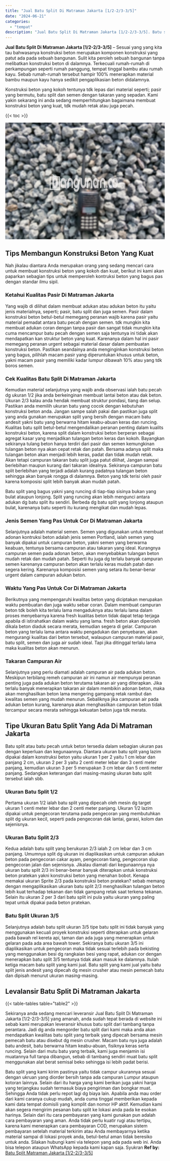 ```yaml
---
title: "Jual Batu Split Di Matraman Jakarta [1/2-2/3-3/5]"
date: "2024-06-21"
categories: 
  - "tempat"
description: "Jual Batu Split Di Matraman Jakarta [1/2-2/3-3/5]. Batu split yang kami kirim pastinya yaitu tidak campur ukurannya sesuai dengan ukruan yang diorder bersih..."
---
```


**Jual Batu Split Di Matraman Jakarta \[1/2-2/3-3/5\]** – Sesuai yang yang kita tau bahwasanya konstruksi beton merupakan komponen konstruksi yang patut ada pada sebuah bangunan. Sulit kita peroleh sebuah bangunan tanpa melibatkan konstruksi beton di dalamnya. Terkecuali rumah-rumah di perkampungan seperti rumah panggung, tempat tinggal bambu atau rumah kayu. Sebab rumah-rumah tersebut hampir 100% menerapkan material bambu maupun kayu hanya sedikit pengaplikasian beton didalamnya.

Konstruksi beton yang kokoh tentunya tdk lepas dari material seperti; pasir yang bermutu, batu split dan semen dengan takaran yang sepadan. Kami yakin sekarang ini anda sedang memperhitungkan bagaimana membuat konstruksi beton yang kuat, tdk mudah retak atau juga pecah.

{{< toc >}}

![Jual Batu Split Di Matraman Jakarta [1/2-2/3-3/5]](/images/jual-batu-split-24.png)

## Tips Membangun Konstruksi Beton Yang Kuat

Nah jikalau diantara Anda merupakan orang yang sedang mencari cara untuk membuat konstruksi beton yang kokoh dan kuat, berikut ini kami akan paparkan sebagian tips untuk memperoleh kontruksi beton yang bagus pas dengan standar ilmu sipil.

### Ketahui Kualitas Pasir Di Matraman Jakarta

Yang wajib di dilihat dalam membuat adukan atau adukan beton itu yaitu jenis materialnya, seperti; pasir, batu split dan juga semen. Pasir dalam konstruksi beton betul-betul memegang peranan wajib karena pasir yaitu material pemadat antara batu pecah dengan semen. tdk mungkin kita membuat adukan coran dengan tanpa pasir dan sangat tidak mungkin kita cuma mencampur batu pecah dengan semen saja tentunya ini tidak akan mendapatkan kan struktur beton yang kuat. Karenanya dalam hal ini pasir memegang peranan urgent sebagai material dasar dalam pembuatan konstruksi beton. Pastikan seandainya anda menginginkan konstruksi beton yang bagus, pilihlah macam pasir yang diperuntukan khusus untuk beton, yakni macam pasir yang memiliki kadar lumpur dibawah 10% atau yang tdk boros semen.

### Cek Kualitas Batu Split Di Matraman Jakarta

Kemudian material selanjutnya yang wajib anda observasi ialah batu pecah dg ukuran 1/2 jika anda berkeinginan membuat lantai beton atau dak beton. Ukuran 2/3 kalau anda hendak membuat struktur pondasi, tiang dan selup. Pastikan anda memilih ukuran batu yang cocok dengan kebutuhan konstruksi beton anda. Jangan sampe salah pakai dan pastikan juga split yang anda gunakan merupakan split yang bersih dengan macam batu andesit yakni batu yang berwarna hitam keabu-abuan keras dan runcing. Kualitas batu split betul-betul mengendalikan peranan penting dalam kualits konstruksi beton, karena split dalam konstruksi beton berperan sebagai agregat kasar yang menjadikan tulangan beton keras dan kokoh. Bayangkan sekiranya tulang beton hanya terdiri dari pasir dan semen kemungkinan tulangan beton nya akan cepat retak dan patah. Bersama adanya split maka tulangan beton akan menjadi lebih keras, padat dan tidak mudah retak. Akan tetapi campuran takaran batu split juga patut dilihat, Jangan sampai berlebihan maupun kurang dari takaran idealnya. Sekiranya campuran batu split berlebihan yang terjadi adalah kurang padatnya tulangan beton sehingga akan banyak rongga di dalamnya. Beton yang tdk terisi oleh pasir karena komposisi split lebih banyak akan mudah patah.

Batu split yang bagus yakni yang runcing di tiap-tiap sisinya bukan yang bulat ataupun lonjong. Split yang runcing akan lebih mengunci antara adukan dg batu split itu sendiri. Berbeda dg batu split yang lonjong ataupun bulat, karenanya batu seperti itu kurang mengikat dan mudah lepas.

### Jenis Semen Yang Pas Untuk Cor Di Matraman Jakarta

Selanjutnya adalah material semen. Semen yang digunakan untuk membuat adonan kontruksi beton adalah jenis semen Portland, ialah semen yang banyak dipakai untuk campuran beton, yakni semen yang berwarna keabuan, tentunya bersama campuran atau takaran yang ideal. Kurangnya campuran semen pada adonan beton, akan menyebabkan tulangan beton mudah retak dan mudah patah. Seperti itu juga dg terlalu banyak campuran semen karenanya campuran beton akan terlalu keras mudah patah dan segera kering. Karenanya komposisi semen yang setara itu benar-benar urgent dalam campuran adukan beton.

### Waktu Yang Pas Untuk Cor Di Matraman Jakarta

Berikutnya yang mempengaruhi kwalitas beton yang diciptakan merupakan waktu pembuatan dan juga waktu sebar coran. Dalam membuat campuran beton tdk boleh kita terlalu lama mengaduknya atau terlalu lama dalam proses menyebarnya karena fresh kualitas beton tidak dapat tetap terjaga apabila di istirahatkan dalam waktu yang lama. fresh beton akan diperoleh dikala beton diaduk secara merata, kemudian segera di gelar. Campuran beton yang terlalu lama antara waktu pengadukan dan penyebaran, akan mengurangi kualitas dari beton tersebut, walaupun campuran material pasir, batu split, semen dan juga air sudah ideal. Tapi jika ditinggal terlalu lama maka kualitas beton akan menurun.

### Takaran Campuran Air

Selanjutnya yang perlu diamati adalah campuran air pada adukan beton. Meskipun terbilang remeh campuran air ini namun air mempunyai peranan penting juga pada adukan beton terutama takaran air yang diterapkan. Jika terlalu banyak menerapkan takaran air dalam membikin adonan beton, maka akan menghasilkan beton lama mengering gampang retak rambut dan kwalitas semen yang mudah menurun. Sebaliknya jika campuran air pada adukan beton kurang, karenanya akan menghasilkan campuran beton tidak tercampur secara merata sehingga kekuatan beton juga tdk merata.

## Tipe Ukuran Batu Split Yang Ada Di Matraman Jakarta

Batu split atau batu pecah untuk beton tersedia dalam sebagian ukuran pas dengan keperluan dan kegunaannya. Diantara ukuran batu split yang lazim dipakai dalam konstruksi beton yaitu ukuran 1 per 2 yaitu 1 cm lebar dan panjang 2 cm, ukuran 2 per 3 yaitu 2 centi meter lebar dan 3 centi meter panjang, kemudian ukuran 3 per 5 merupakan 3 cm lebar dan 5 centi meter panjang. Sedangkan keterangan dari masing-masing ukuran batu split tersebut ialah sbb.

### Ukuran Batu Split 1/2

Pertama ukuran 1/2 ialah batu split yang dipecah oleh mesin dg target ukuran 1 centi meter lebar dan 2 centi meter panjang. Ukuran 1/2 lazim dipakai untuk pengecoran terutama pada pengecoran yang membutuhkan split dg ukuran kecil, seperti pada pengecoran dak lantai, garasi, kolom dan sejenisnya.

### Ukuran Batu Split 2/3

Kedua adalah batu split yang berukuran 2/3 ialah 2 cm lebar dan 3 cm panjang. Umumnya split dg ukuran ini diaplikasikan untuk campuran adukan beton pada pengecoran cakar ayam, pengecoran tiang, pengecoran slup pengecoran jalan dan sejenisnya. Jikalau diamati dari kegunaannya nya ukuran batu split 2/3 ini benar-benar banyak diterapkan untuk konstruksi beton pratekan yakni konstruksi beton yang menahan bobot. Kenapa memakai ukuran Sprite 2/3 pada konstruksi beton pratekan? sebab memang dengan mengaplikasikan ukuran batu split 2/3 menghasilkan tulangan beton lebih kuat terhadap tekanan dan tidak gampang retak saat terkena tekanan. Selain itu ukuran 2 per 3 dari batu split ini pula yaitu ukuran yang paling tepat untuk dipakai pada beton pratekan.

### Batu Split Ukuran 3/5

Selanjutnya adalah batu split ukuran 3/5 tipe batu split ini tidak banyak yang menggunakan kecuali proyek konstruksi seperti diterapkan untuk gelaran pada bawah rel kereta api, taman dan ada juga yang menerapkan untuk gelaran pada ada area bawah tower. Sekiranya batu ukuran 3/5 ini diaplikasikan untuk pengecoran maka tidak sesuai terlebih pada bekisting yang menggunakan besi dg rangkaian besi yang rapat, adukan cor dengan menerapkan batu split 3/5 tentunya tidak akan masuk ke dalamnya. Itulah ketiga macam batu split yang kami jual. Batu split yang kami jual yaitu batu split jenis andesit yang dipecah dg mesin crusher atau mesin pemecah batu dan dipisah menurut ukuran masing-masing.

## Levalansir Batu Split Di Matraman Jakarta

{{< table-tables table="table2" >}}

Sekiranya anda sedang mencari leveransir Jual Batu Split Di Matraman Jakarta \[1/2-2/3-3/5\] yang amanah, anda sudah tepat berada di website ini sebab kami merupakan leveransir khusus batu split dari tambang tanpa perantara. Jadi dg anda mengorder batu split dari kami maka anda akan mendapatkan kwalitas batu split yang terbaik yang dipecah bersama mesin pemecah batu atau disebut dg mesin crusher. Macam batu nya juga adalah batu andesit, batu berwarna hitam keabu-abuan, fisiknya keras serta runcing. Selain dari mutu batu yang terbaik, kami juga menjamin isi muatannya full tanpa dibangun, sebab di tambang sendiri muat batu split menggunakan alat berat semisal beko sehingga isi lebih padat berisi.

Batu split yang kami kirim pastinya yaitu tidak campur ukurannya sesuai dengan ukruan yang diorder bersih tanpa ada campuran Lumpur ataupun kotoran lainnya. Selain dari itu harga yang kami berikan juga yakni harga yang terjangkau sudah termasuk biaya pengiriman dan bongkar muat. Sehingga Anda tidak perlu repot lagi dg biaya lain. Apabila anda mau order dari kami caranya cukup mudah, anda cuma tinggal memberikan kepada kami data tempat domisili yang komplit dan nomor HP aktif. Kemudian kami akan segera mengirim pesanan batu split ke lokasi anda pada ke esokan harinya. Selain dari itu cara pembayaran yang kami gunakan pun adalah cara pembayaran yang aman. Anda tidak perlu kuatir rugi atau tertipu, karena kami menerapkan cara pembayaran COD, merupakan sistem pembayaran setelah material terkirim atau Anda membayarnya ketika material sampai di lokasi proyek anda, betul-betul aman tidak beresiko untuk anda. Silakan hubungi kami via telepon yang ada pada web ini. Anda bisa telepon ataupun WhatsApp kepada kami kapan saja. Syukran
**Ref by:** [Batu Split Matraman Jakarta [1/2-2/3-3/5]](https://id.wikipedia.org/wiki/Batu)
